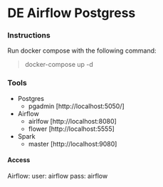 # DE Airflow Postgress

### Instructions

Run docker compose with the following command:

> docker-compose up -d

### Tools

- Postgres
    - pgadmin [http://localhost:5050/]
- Airflow
    - airlfow [http://localhost:8080]
    - flower [http://localhost:5555]
- Spark
    - master [http://localhost:9080]

#### Access

Airflow:
user: airflow
pass: airflow
